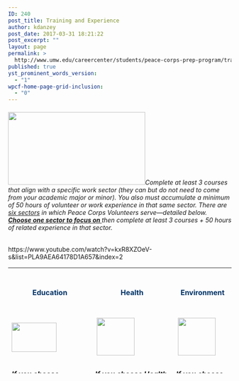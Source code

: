 ```yaml
---
ID: 240
post_title: Training and Experience
author: kdanzey
post_date: 2017-03-31 18:21:22
post_excerpt: ""
layout: page
permalink: >
  http://www.umw.edu/careercenter/students/peace-corps-prep-program/training-experience/
published: true
yst_prominent_words_version:
  - "1"
wpcf-home-page-grid-inclusion:
  - "0"
---
```

<h6><a href="https://www.peacecorps.gov/volunteer/university-programs/peace-corps-prep/"><img class="alignnone wp-image-235" src="http://www.umw.edu/careercenter/wp-content/uploads/sites/41/2017/03/PeaceCorpsPrep-1-300x159.jpg" alt="" width="309" height="164" /></a>Complete at least 3 courses that align with a specific work sector (they can but do not need to come from your academic major or minor). You also must accumulate a minimum of 50 hours of volunteer or work experience in that same sector. There are <u>six sectors</u> in which Peace Corps Volunteers serve—detailed below. <b><u>Choose one sector to focus on </u></b>then complete at least 3 courses + 50 hours of related experience in that sector.</h6>
https://www.youtube.com/watch?v=kxR8XZOeV-s&amp;list=PLA9AEA64178D1A657&amp;index=2
<table style="height: 238px" width="1653">
<tbody>
<tr>
<td style="text-align: center" width="116">
<h4><strong><span style="color: #003366">Education</span></strong></h4>
</td>
<td style="text-align: center" width="101">
<h4><strong><span style="color: #003366"> Health</span></strong></h4>
</td>
<td style="text-align: center" width="101">
<h4><strong><span style="color: #003366"> Environment</span></strong></h4>
</td>
<td style="text-align: center" width="101">
<h4><strong><span style="color: #003366">Agriculture</span></strong></h4>
</td>
<td style="text-align: center" width="101">
<h4><span style="color: #003366"><strong>Youth in Development</strong></span></h4>
</td>
<td style="text-align: center" width="101">
<h4><span style="color: #003366"><strong>Community Economic Development</strong></span></h4>
</td>
</tr>
<tr>
<td width="116"><img class="size-full wp-image-248 aligncenter" src="http://www.umw.edu/careercenter/wp-content/uploads/sites/41/2017/03/R1.png" alt="" width="101" height="66" /></td>
<td width="101"> <img class="size-full wp-image-250 aligncenter" src="http://www.umw.edu/careercenter/wp-content/uploads/sites/41/2017/03/R3.png" alt="" width="85" height="85" /></td>
<td width="101"> <img class="size-full wp-image-252 aligncenter" src="http://www.umw.edu/careercenter/wp-content/uploads/sites/41/2017/03/R5.png" alt="" width="85" height="85" /></td>
<td width="101"> <img class="size-full wp-image-249 aligncenter" src="http://www.umw.edu/careercenter/wp-content/uploads/sites/41/2017/03/R2.png" alt="" width="85" height="85" /></td>
<td width="101"> <img class="size-full wp-image-251 aligncenter" src="http://www.umw.edu/careercenter/wp-content/uploads/sites/41/2017/03/R4.png" alt="" width="85" height="85" /></td>
<td width="101"> <img class="size-full wp-image-253 aligncenter" src="http://www.umw.edu/careercenter/wp-content/uploads/sites/41/2017/03/R6.png" alt="" width="85" height="85" /></td>
</tr>
<tr>
<td style="vertical-align: top">
<h6 style="text-align: left"><strong><i><u>If you choose Education, take 3 courses from one of the following areas</u></i><i>:</i></strong></h6>
<h6>Education</h6>
<h6>English</h6>
<h6>Linguistics</h6>
<h6>Computer Science</h6>
<h6>Chemistry</h6>
<h6> <span style="color: #000000"><strong><i><u>Recommended courses</u></i><i>:</i></strong></span></h6>
<h6><u>EDUC 371 &amp; 373 – Language Development and Literacy Instruction (Primary/Intermediate)</u></h6>
<h6><u>EDUC 454 – The Teaching of Foreign Language</u></h6>
<h6><u>EDUC 455 – The Teaching of Mathematics and Computer Science</u></h6>
<h6><u>EDUC 458 – The Teaching of Sciences</u></h6>
<h6><u>ENGL 399 – Community Service Learning</u></h6>
<h6><u>LING 101 – Introduction to Linguistics</u></h6>
<h6><u>LING 301 – Introduction to Psycholinguistics</u></h6>
<h6><u>LING 302 – Introduction to Sociolinguistics and Anthropological   Linguistics</u></h6>
<h6><u>CPSC 310 – Computer Information Systems</u></h6>
<h6><u>CPSC 420 – Modeling and Simulation</u></h6>
<h6><u>CHEM 105 &amp; 106 – Chemistry and Society with Laboratory</u></h6>
<h6><u>CHEM 493 – Chemical Outreach</u></h6>
<h6><i></i><span style="color: #000000"><strong><i><u>And build 50 hours of </u></i><i><u>related </u></i><i><u>field experience through an activity such as</u></i><i>:</i></strong></span></h6>
<h6>Participating in one or more of several regional service opportunities such as (1) local programs for underserved populations at Stafford Junction, Heritage Park, or Bragg Hill, or (2) Catholic Charities Refugee Services.</h6>
<h6>Completing an internship at one of the many organizations and agencies in the Greater Fredericksburg region such as (1) Bundle of Joy Child Development, (2) the Virginia Museum of Fine Arts, (3) the Smithsonian National Education Outreach program, (4) or completing a supervised practicum experience through the College of Education.</h6>
<h6>Participating in a UMW Abroad program such as (1) Academic Latinoamericana – Quito, Ecuador, (2) CIEE Dakar, Senegal, (3) CIEE Gaborone, Botswana, or (4) Sol Education Abroad – Heredia, Costa Rica.</h6>
<h6>Teaching in one of these or a similar form: in a classroom, with a community outreach organization, or in a formal tutoring capacity.</h6>
<h6>The subject of the teaching may be English as a Foreign/Second Language, special education, drama, or a STEM subject.</h6>
</td>
<td style="vertical-align: top">
<h6><strong><i><u>If you choose Health, take three courses from one of the following areas</u></i><i>:</i></strong></h6>
<h6>Biology</h6>
<h6>Economics</h6>
<h6>Sociology</h6>
<h6>Nursing</h6>
<h6><span style="color: #000000"><strong><i><u>Recommended courses:</u></i></strong></span></h6>
<h6><u>BIOL 384 – Human Anatomy </u></h6>
<h6><u>BIOL 385 – Human Physiology</u></h6>
<h6><u>BIOL 391 – Immunology</u></h6>
<h6><u>BIOL 440 – Biology of Cancer</u></h6>
<h6><u>ECON 332 – Economics of Health</u></h6>
<h6><u>SOCG 320 – Food Justice</u></h6>
<h6><u>SOCG 334 – Medical Sociology</u></h6>
<h6><u>SOCG 335 – Global Perspectives on Health and Illness</u></h6>
<h6> <strong><i><u>And build 50 hours of </u></i><i><u>related </u></i><i><u>field experience through an activity such as</u></i><i>:</i></strong></h6>
<h6>Volunteer or work experience in such areas as HIV/AIDS outreach, hospice, family planning counseling, emergency medical technician (EMT) or CPR teaching/certification, maternal health, and hands-­‐on caregiving in a hospital, clinic, or lab technician setting.</h6>
<h6>Counseling or teaching in health subjects.</h6>
<h6>Working as a resident advisor in a dormitory, as a peer nutritionist, or as a sexually transmitted infections counselor.</h6>
<h6>Significant experience in mechanical repairs, construction, carpentry, masonry, plumbing, hydrology, or set design.</h6>
<h6>Participating in regional service opportunities such as those at (1) the Moss Free Clinic, Mary Washington Hospital, or the Spotsylvania Medical Center, (2) Fredericksburg Area HIV/AIDS Support Services (FAHASS), or serving as a volunteer EMT at a local Fire and Rescue Unit.</h6>
<h6>Completing an internship at one of the many organizations and agencies in the Greater Fredericksburg region <span style="font-family: inherit;font-size: inherit">such as (1) the Virginia Department of Health, (2) Community of Hope, (3) the U.S. Department of Health and Human Services.</span></h6>
<h6>Participating in a UMW Abroad Program such as (1) CIEE Dakar, Senegal, (2) CIEE Monteverde, Costa Rica, (3) CIEE Gaborone, Botswana, (4) KEI Bangkok, Thailand, (5) SIT China: Community Health and Traditional Chinese Medicine, (6) SIT Jordan: Refugees, Health and Humanitarian Action, or (7) SIT Madagascar: Traditional Medicine and Healthcare Systems.</h6>
</td>
<td style="vertical-align: top">
<h6><strong><em><u>If you choose Environment, take three courses from one of the following areas</u></em><em>:</em></strong></h6>
<h6>Biology</h6>
<h6>Economics</h6>
<h6>Earth and<span style="font-family: inherit;font-size: inherit"> Environmental Science</span></h6>
<h6><span style="font-family: inherit;font-size: inherit">Geology</span></h6>
<h6><span style="font-family: inherit;font-size: inherit">Philosophy</span></h6>
<h6><span style="font-family: inherit;font-size: inherit">Sociology</span></h6>
<h6><strong style="color: #000000;font-family: inherit;font-size: inherit"><em><u>Recommended courses</u></em><em>:</em></strong></h6>
<h6><u>B</u><u>IOL 231 – Botany</u></h6>
<h6><u>BIOL 424 – Tropical Ecology</u></h6>
<h6><u>BIOL 428 – Conservation Biology</u></h6>
<h6><u>ECON 331 – Environmental and Resource Economics</u></h6>
<h6><u>ECON 351 – Poverty, Affluence, and Equality</u></h6>
<h6><u>EESC 230 – Global Environmental Problems</u></h6>
<h6><u>EESC 240 – Field Methods in Environmental Science and Geology</u></h6>
<h6><u>EESC 322 – Aquatic Ecology</u></h6>
<h6><u>EESC 325 – Environmental Geochemistry</u></h6>
<h6><u>EESC 326 – Pollution Prevention Planning</u></h6>
<h6><u>EESC 340 – Energy Resources and Technology</u></h6>
<h6><u>PHIL 330 – Environmental Ethics</u></h6>
<h6><u>PHIL 430 – Ethics, Environment, and Sustainability</u></h6>
<h6><u>SOCG 354 – Environmental Sociology</u></h6>
<h6><strong><span style="color: #003366"><span style="color: #000000"><em><u>And build 50 hours of related field experience through an activity such as</u></em><em>:</em></span></span></strong></h6>
<h6>Educating the public on environmental or conservation issues, or working on environmental campaigns.</h6>
<h6>Conducting biological surveys of plants or animals.</h6>
<h6>Investigating an environmental issue through an independent research project.</h6>
<h6>Gardening, farming, nursery management, organic or low-­‐input vegetable production, or landscaping.</h6>
<h6>Providing technical assistance and training in natural resource management.</h6>
<h6>Participating in regional service opportunities such as (1) Friends of the Rappahannock,(2) Downtown Greens, and (3) campus sustainability projects coordinated by the President’s Council for Sustainability.</h6>
<h6>Completing an internship at one of the many organizations and agencies in the Greater Fredericksburg region such as (1) Environment Virginia, (2) Northern Virginia Soil andWater Conservation District, (3) Lake Anna State Park, (4) Friends of the Rappahannock,(5) Tree Fredericksburg, (6) The Sierra Club.</h6>
<h6>Participating in a UMW Abroad Program such as (1) CIEE Dakar, Senegal, (2) CIEE Gaborone, Botswana, (3) IES Galapagos Islands, Ecuador, (4) KEI Bangkok, Thailand, (5) SIT Ecuador: Comparative Ecology and Conservation, (6) SIT Madagascar: Biodiversity and Natural Resource Management, (7) SIT Mongolia: Geopolitics and the Environment,(8) SIT Panama: Tropical Ecology, Marine Ecosystems, &amp; Biodiversity Conservation, (9) SIT Panama: Tropical Ecology, Marine Ecosystems, and Biodiversity Conservation, (10), SIT Tanzania-­‐Zanzibar: Coastal Ecology &amp; Natural Resource Management, or (11) SIT Tanzania: Wildlife Conservation and Political Ecology.</h6>
</td>
<td style="vertical-align: top">
<h6><strong><em><u>If you choose Agriculture, take three courses from one of the following areas</u></em><em>:</em></strong></h6>
<h6>Biology or Earth and Environmental Science</h6>
<h6><strong><em><u>Recommended courses</u></em><em>:</em></strong></h6>
<h6><u>BIOL 231 – Botany</u></h6>
<h6><u>BIOL 311 – Plant Ecology</u></h6>
<h6><u>BIOL 312 – Plant Physiology</u></h6>
<h6><u>BIOL 323 – Entomology</u></h6>
<h6><u>EESC 230 – Global Environmental Problems</u></h6>
<h6><u>EESC 307 – Environmental Soil Science</u><u>EESC 315 – Hydrogeology</u><u>EESC 325 – Environmental Geochemistry</u></h6>
<h6><strong><em><u>And build 50 hours of related field experience through an activity such as</u></em><em>:</em></strong></h6>
<h6>Working with a large-­‐scale or family-­‐run business involving vegetable gardening, farming, nursery work, tree planting or care, urban forestry, landscaping, livestock care and management, or fish cultivation and     production</h6>
<h6>Teaching or tutoring the public in environmental or agricultural issues/activities</h6>
<h6>Working on the business management or marketing side of a commercial farm</h6>
<h6>Participating in regional service opportunities such as (1) Tree Fredericksburg, (2) Braehead Farm, and (3) the Virginia Cooperative Extension (in Spotsylvania or Stafford counties).</h6>
<h6>Completing an internship at one of the many organizations and agencies in the Greater Fredericksburg region such as (1) the United States Department of Agriculture, (2) the Arcadia Center for Sustainable Food and Agriculture, (3) the Good Turn Earth Company,(4) Northern Virginia Soil and Water Conservation District.</h6>
<h6>Participating in a UMW Abroad Program such as (1) CIEE Gaborone, Botswana, (2) SIT IHP: Rethinking Food Security: People, Agriculture, and Politics, (3) CIEE Monteverde, Costa Rica</h6>
<h6>Teaching in one of these or a similar form: in a classroom, with a community outreach organization, or in a formal tutoring capacity</h6>
<h6>The subject of the teaching may be English as a Foreign/Second Language, special education, drama, or a STEM subject</h6>
</td>
<td style="vertical-align: top">
<h6><strong><em><u>If you choose Youth in Development, take three courses from one of the following areas</u></em><em>:</em></strong></h6>
<h6>Psychology or Sociology</h6>
<h6><strong><em><u>Recommended courses</u></em><em>:</em></strong></h6>
<h6><u>PSYC</u><u> 331 – Developmental Psychology: The Infant and Child</u></h6>
<h6><u>PSYC 332 – Developmental Psychology: The Adolescent and Adult</u></h6>
<h6><u>PSYC 347 – Psychology of Men</u></h6>
<h6><u>PSYC 350 – Psychology of women</u></h6>
<h6><u>SOCG 301 – Evolution and Social Behavior</u></h6>
<h6><u>SOCG 351 – Juvenile Delinquency</u></h6>
<h6><strong><em><u>And build 50 hours of related field experience through an activity such as</u></em><em>:</em></strong></h6>
<h6>Teaching or counseling in at-­‐risk youth programs</h6>
<h6>Activities that involve planning, organizing, assessing community needs, counseling, and leadership, in areas such as education, youth development, health and HIV/AIDS, the environment, and/or business</h6>
<h6>Participating in regional service opportunities such as (1) UMW’s James Farmer Scholars Program, (2) Young Women Leaders Program, (3) Hope House or Thurman Brisben Center, (4) Catholic Charities Refugee</h6>
<h6>Completing an internship at one of the many organizations and agencies in the Greater Fredericksburg region such as Rappahannock Big Brothers, Big Sisters or the Boys and Girls Clubs of</h6>
<h6>Participating in a UMW Abroad Program such as: (1) CIEE Dakar, Senegal, (2) SIT Nicaragua: Youth Culture, Literacy, and Media, or (3) SIT Samoa: Pacific Communities and Social Change.</h6>
</td>
<td style="vertical-align: top">
<h6><strong><em><u>If you choose Community Economic Dev., take three courses from one of the following areas</u></em><em>:</em></strong></h6>
<h6>Accounting</h6>
<h6>Business</h6>
<h6>Economics</h6>
<h6>Geography</h6>
<h6>Management</h6>
<h6>Management Information Systems</h6>
<h6>Marketing</h6>
<h6>Sociology</h6>
<h6>Computer Science and related majors</h6>
<h6><strong><em><u>Recommended courses</u></em><em>:</em></strong></h6>
<h6><u>ACCT 101 &amp; 102 – Principles of Accounting I &amp; II or ACCT 110 Intensive Principles of Accounting</u></h6>
<h6><u>ACCT 301 &amp; 302 – Intermediate Accounting I &amp; II</u></h6>
<h6><u>ACCT 304 – Cost Managerial Accounting</u></h6>
<h6><u>ACCT 401 – Accounting Information Systems</u></h6>
<h6><u>ACC</u><u>T</u> <u>42</u><u>0</u> <u>–</u> <u>Go</u><u>ver</u><u>n</u><u>m</u><u>e</u><u>n</u><u>t</u><u>a</u><u>l</u> <u>an</u><u>d</u> <u>No</u><u>t</u><u>-­‐</u><u>f</u><u>o</u><u>r</u><u>-­‐</u><u>P</u><u>r</u><u>o</u><u>f</u><u>it</u> <u>A</u><u>cc</u><u>oun</u><u>t</u><u>ing</u></h6>
<h6><u>BUAD 473 – Environment of International Business</u></h6>
<h6><u>E</u><u>CO</u><u>N</u> <u>32</u><u>4</u> <u>–</u> <u>Econo</u><u>m</u><u>ics</u> <u>o</u><u>f</u> <u>Ph</u><u>ilanthropy</u> <u>an</u><u>d</u> <u>th</u><u>e</u> <u>N</u><u>o</u><u>n</u><u>-­‐</u><u>P</u><u>r</u><u>o</u><u>f</u><u>it</u> <u>Sect</u><u>o</u><u>r</u></h6>
<h6><u>ECON 381 – Microfinance for Development</u></h6>
<h6><u>ECON 384 – Economic Development</u></h6>
<h6><u>FINC 301 – Principles of Finance</u></h6>
<h6><u>FINC 430 – Financial Modeling</u></h6>
<h6><u>GEOG 236 – Globalization and Local Development</u></h6>
<h6><u>GEOG 250 – Introduction to Geographic Information Systems and Cartography</u></h6>
<h6><u>GEOG 339 – Geography and Development</u></h6>
<h6><u>GEOG 340 – Remote Sensing and Air Photo Interpretation</u></h6>
<h6><u>GEOG 355 – Mobile Geographic Information Systems and Global Positioning Systems</u></h6>
<h6><u>MGMT 300 – Principles of Management</u></h6>
<h6><u>MGMT 346 – Human Resource Management</u></h6>
<h6><u>MGMT 421 – Entrepreneurial Venture C</u><u>reation</u></h6>
<h6><u>MIST 201 – Management Information Systems and Applications</u></h6>
<h6><u>MIST 301 – Principles of Knowledge Management</u></h6>
<h6><u>MKTG 301 – Principles of Marketing</u></h6>
<h6><u>MKTG 401 – Marketing Research</u></h6>
<h6><u>MKTG 460 – International Marketing</u></h6>
<h6><u>SOCG 404 – Global Inequality and Development</u></h6>
<h6><strong><em><u>And build 50 hours of related field experience through an activity such as</u></em><em>:</em></strong></h6>
<h6>Working with businesses, organizations, or cooperatives in accounting, finance, microfinance, management, project management, budgeting, or marketing</h6>
<h6>Starting and running your own business or other entrepreneurial activity</h6>
<h6>Training others in computer literacy, maintenance, and repair</h6>
<h6>Website design or online marketing</h6>
<h6>Founding or leading a community-­‐ or school-­‐based organization</h6>
<h6>Participating in regional service opportunities or completing an internship such as at the Small Business Development Center or the Fredericksburg Regional Chamber of Commerce.</h6>
<h6>Participating in a UMW Abroad Program such as (1) CIEE University of Botswana – Gaborone, Botswana, (2) CIEE Dakar, Senegal, (3) SIT Jordan: Modernization and Social Change, (4) SIT Madagascar: Urbanization and Rural Development, (5) SIT Nepal: Development and Social Change, (6) SIT Peru: Indigenous Peoples and Globalization, (6) SIT Samoa: Pacific Communities and Social Change, or (7) SIT Uganda: Development Studies,</h6>
<h6><em>Nearly two-­‐thirds of Peace Corps Volunteers serve in Education or Health. Coursework and meaningful experience in one of these areas—especially teaching English as a second/foreign language—produce some of the strongest candidates.</em></h6>
</td>
</tr>
</tbody>
</table>
&nbsp;